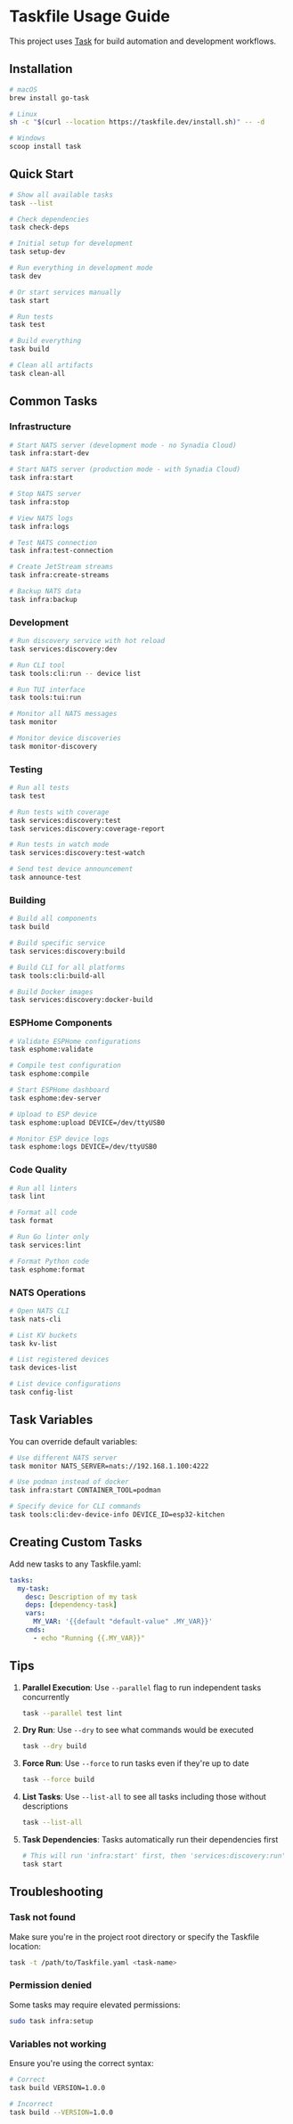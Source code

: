 # Taskfile Usage Guide

This project uses [Task](https://taskfile.dev/) for build automation and development workflows.

## Installation

```bash
# macOS
brew install go-task

# Linux
sh -c "$(curl --location https://taskfile.dev/install.sh)" -- -d

# Windows
scoop install task
```

## Quick Start

```bash
# Show all available tasks
task --list

# Check dependencies
task check-deps

# Initial setup for development
task setup-dev

# Run everything in development mode
task dev

# Or start services manually
task start

# Run tests
task test

# Build everything
task build

# Clean all artifacts
task clean-all
```

## Common Tasks

### Infrastructure

```bash
# Start NATS server (development mode - no Synadia Cloud)
task infra:start-dev

# Start NATS server (production mode - with Synadia Cloud)
task infra:start

# Stop NATS server
task infra:stop

# View NATS logs
task infra:logs

# Test NATS connection
task infra:test-connection

# Create JetStream streams
task infra:create-streams

# Backup NATS data
task infra:backup
```

### Development

```bash
# Run discovery service with hot reload
task services:discovery:dev

# Run CLI tool
task tools:cli:run -- device list

# Run TUI interface
task tools:tui:run

# Monitor all NATS messages
task monitor

# Monitor device discoveries
task monitor-discovery
```

### Testing

```bash
# Run all tests
task test

# Run tests with coverage
task services:discovery:test
task services:discovery:coverage-report

# Run tests in watch mode
task services:discovery:test-watch

# Send test device announcement
task announce-test
```

### Building

```bash
# Build all components
task build

# Build specific service
task services:discovery:build

# Build CLI for all platforms
task tools:cli:build-all

# Build Docker images
task services:discovery:docker-build
```

### ESPHome Components

```bash
# Validate ESPHome configurations
task esphome:validate

# Compile test configuration
task esphome:compile

# Start ESPHome dashboard
task esphome:dev-server

# Upload to ESP device
task esphome:upload DEVICE=/dev/ttyUSB0

# Monitor ESP device logs
task esphome:logs DEVICE=/dev/ttyUSB0
```

### Code Quality

```bash
# Run all linters
task lint

# Format all code
task format

# Run Go linter only
task services:lint

# Format Python code
task esphome:format
```

### NATS Operations

```bash
# Open NATS CLI
task nats-cli

# List KV buckets
task kv-list

# List registered devices
task devices-list

# List device configurations
task config-list
```

## Task Variables

You can override default variables:

```bash
# Use different NATS server
task monitor NATS_SERVER=nats://192.168.1.100:4222

# Use podman instead of docker
task infra:start CONTAINER_TOOL=podman

# Specify device for CLI commands
task tools:cli:dev-device-info DEVICE_ID=esp32-kitchen
```

## Creating Custom Tasks

Add new tasks to any Taskfile.yaml:

```yaml
tasks:
  my-task:
    desc: Description of my task
    deps: [dependency-task]
    vars:
      MY_VAR: '{{default "default-value" .MY_VAR}}'
    cmds:
      - echo "Running {{.MY_VAR}}"
```

## Tips

1. **Parallel Execution**: Use `--parallel` flag to run independent tasks concurrently
   ```bash
   task --parallel test lint
   ```

2. **Dry Run**: Use `--dry` to see what commands would be executed
   ```bash
   task --dry build
   ```

3. **Force Run**: Use `--force` to run tasks even if they're up to date
   ```bash
   task --force build
   ```

4. **List Tasks**: Use `--list-all` to see all tasks including those without descriptions
   ```bash
   task --list-all
   ```

5. **Task Dependencies**: Tasks automatically run their dependencies first
   ```bash
   # This will run 'infra:start' first, then 'services:discovery:run'
   task start
   ```

## Troubleshooting

### Task not found
Make sure you're in the project root directory or specify the Taskfile location:
```bash
task -t /path/to/Taskfile.yaml <task-name>
```

### Permission denied
Some tasks may require elevated permissions:
```bash
sudo task infra:setup
```

### Variables not working
Ensure you're using the correct syntax:
```bash
# Correct
task build VERSION=1.0.0

# Incorrect
task build --VERSION=1.0.0
```